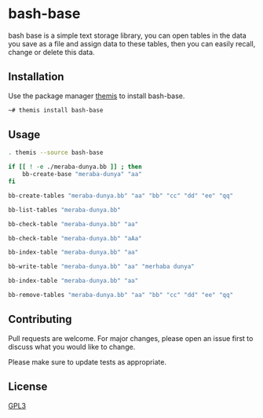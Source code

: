 # bash-base
bash base is a simple text storage library, you can open tables in the data you save as a file and assign data to these tables, then you can easily recall, change or delete this data.

## Installation

Use the package manager [themis](https://github.com/ByCh4n-Group/themis) to install bash-base.

```bash
~# themis install bash-base
```
## Usage

```bash
. themis --source bash-base

if [[ ! -e ./meraba-dunya.bb ]] ; then
    bb-create-base "meraba-dunya" "aa"
fi

bb-create-tables "meraba-dunya.bb" "aa" "bb" "cc" "dd" "ee" "qq"

bb-list-tables "meraba-dunya.bb"

bb-check-table "meraba-dunya.bb" "aa"

bb-check-table "meraba-dunya.bb" "aAa"

bb-index-table "meraba-dunya.bb" "aa"

bb-write-table "meraba-dunya.bb" "aa" "merhaba dunya"

bb-index-table "meraba-dunya.bb" "aa"

bb-remove-tables "meraba-dunya.bb" "aa" "bb" "cc" "dd" "ee" "qq"
```

## Contributing
Pull requests are welcome. For major changes, please open an issue first to discuss what you would like to change.

Please make sure to update tests as appropriate.

## License
[GPL3](https://choosealicense.com/licenses/gpl-3.0/)
